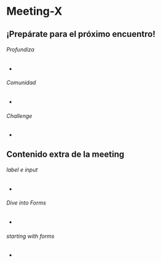 # Meeting-X

## ¡Prepárate para el próximo encuentro!

###### Profundiza

- 

###### Comunidad

- 

###### Challenge 

- 

## Contenido extra de la meeting

###### label e input

- 

###### Dive into Forms

- 

###### starting with forms

- 

